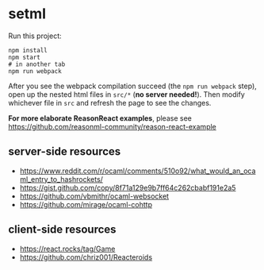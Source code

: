 # setml

Run this project:

```
npm install
npm start
# in another tab
npm run webpack
```

After you see the webpack compilation succeed (the `npm run webpack` step), open up the nested html files in `src/*` (**no server needed!**). Then modify whichever file in `src` and refresh the page to see the changes.

**For more elaborate ReasonReact examples**, please see https://github.com/reasonml-community/reason-react-example

## server-side resources

* https://www.reddit.com/r/ocaml/comments/510o92/what_would_an_ocaml_entry_to_hashrockets/
* https://gist.github.com/copy/8f71a129e9b7ff64c262cbabf191e2a5
* https://github.com/vbmithr/ocaml-websocket
* https://github.com/mirage/ocaml-cohttp

## client-side resources

* https://react.rocks/tag/Game
* https://github.com/chriz001/Reacteroids
